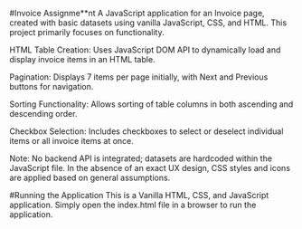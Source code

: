 #Invoice Assignme**nt
A JavaScript application for an Invoice page, created with basic datasets using vanilla JavaScript, CSS, and HTML. This project primarily focuses on functionality.

HTML Table Creation: Uses JavaScript DOM API to dynamically load and display invoice items in an HTML table.

Pagination: Displays 7 items per page initially, with Next and Previous buttons for navigation.

Sorting Functionality: Allows sorting of table columns in both ascending and descending order.

Checkbox Selection: Includes checkboxes to select or deselect individual items or all invoice items at once.

Note: No backend API is integrated; datasets are hardcoded within the JavaScript file. In the absence of an exact UX design, CSS styles and icons are applied based on general assumptions.

#Running the Application
This is a Vanilla HTML, CSS, and JavaScript application. Simply open the index.html file in a browser to run the application.
